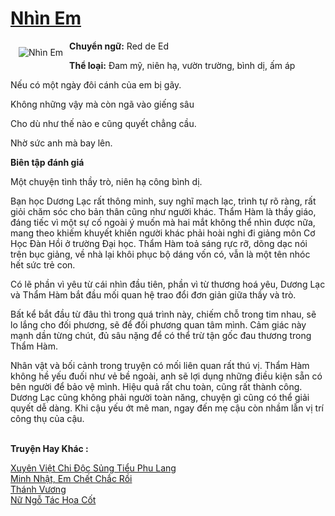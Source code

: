 <a href="https://utruyen.com/nhin-em/18405/" title="Nhìn Em"><h1>Nhìn Em</h1></a><div style="display:table"><img align="right" style="float: left; padding: 10px;" src="https://utruyen.com/images/story/200x260/nhin-em.jpg" alt="Nhìn Em"><strong>Chuyển ngữ:</strong> Red de Ed<p></p><strong>Thể loại:</strong> Đam mỹ, niên hạ, vườn trường, bình dị, ấm áp<p></p>Nếu có một ngày đôi cánh của em bị gãy.<p></p>Không những vậy mà còn ngã vào giếng sâu<p></p>Cho dù như thế nào e cũng quyết chẳng cầu.<p></p>Nhờ sức anh mà bay lên.<p></p><strong>Biên tập đánh giá</strong><p></p>Một chuyện tình thầy trò, niên hạ công bình dị.<p></p>Bạn học Dương Lạc rất thông minh, suy nghĩ mạch lạc, trình tự rõ ràng, rất giỏi chăm sóc cho bản thân cũng như người khác. Thẩm Hàm là thầy giáo, đáng tiếc vì một sự cố ngoài ý muốn mà hai mắt không thể nhìn được nữa, mang theo khiếm khuyết khiến người khác phải hoài nghi đi giảng môn Cơ Học Đàn Hồi ở trường Đại học. Thẩm Hàm toả sáng rực rỡ, dõng dạc nói trên bục giảng, về nhà lại khôi phục bộ dáng vốn có, vẫn là một tên nhóc hết sức trẻ con.<p></p>Có lẽ phần vì yêu từ cái nhìn đầu tiên, phần vì từ thương hoá yêu, Dương Lạc và Thẩm Hàm bắt đầu mối quan hệ trao đổi đơn giản giữa thầy và trò.<p></p>Bất kể bắt đầu từ đâu thì trong quá trình này, chiếm chỗ trong tim nhau, sẽ lo lắng cho đối phương, sẽ để đối phương quan tâm mình. Cảm giác này mạnh dần từng chút, đủ sâu nặng để có thể trừ tận gốc đau thương trong Thẩm Hàm.<p></p>Nhân vật và bối cảnh trong truyện có mối liên quan rất thú vị. Thẩm Hàm không hề yếu đuối như vẻ bề ngoài, anh sẽ lợi dụng những điều kiện sẵn có bên người để bảo vệ mình. Hiệu quả rất chu toàn, cũng rất thành công. Dương Lạc cũng không phải người toàn năng, chuyện gì cũng có thể giải quyết dễ dàng. Khi cậu yếu ớt mê man, ngay đến mẹ cậu còn nhầm lẫn vị trí công thụ của cậu.</div><p><br><b>Truyện Hay Khác :</b></p><a href="https://utruyen.com/xuyen-viet-chi-doc-sung-tieu-phu-lang/18431/" alt="Xuyên Việt Chi Độc Sủng Tiểu Phu Lang">Xuyên Việt Chi Độc Sủng Tiểu Phu Lang</a><br/><a href="https://github.com/quanluxury/ngontinh_sac/tree/master/truyenhay/22428/" alt="Minh Nhật, Em Chết Chắc Rồi">Minh Nhật, Em Chết Chắc Rồi</a><br/><a href="https://github.com/quanluxury/truyenhot/tree/master/truyenhay/9131/" alt="Thánh Vương">Thánh Vương</a><br/><a href="https://github.com/quanluxury/truyenhot/tree/master/truyenhay/17504/" alt="Nữ Ngỗ Tác Họa Cốt">Nữ Ngỗ Tác Họa Cốt</a><br/>